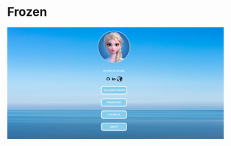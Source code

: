 # Frozen


<a href="https://dstorr.github.io/frozen.github.io/index.html">
  <img src="frozen.png">
</a>


